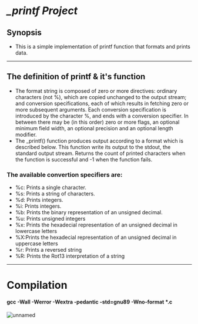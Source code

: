 # ***_printf   Project***
## Synopsis
- This is a simple implementation of printf function that formats and prints data.

---
## The definition of printf & it's function
-   The format string is composed
       of zero or more directives: ordinary characters (not %), which
       are copied unchanged to the output stream; and conversion
       specifications, each of which results in fetching zero or more
       subsequent arguments.  Each conversion specification is
       introduced by the character %, and ends with a conversion
       specifier.  In between there may be (in this order) zero or more
       flags, an optional minimum field width, an optional precision and
       an optional length modifier.
- The _printf() function produces output according to a format which is described below. This function write its output to the stdout, the standard output stream. Returns the count of printed characters when the function is successful and -1 when the function fails.

### The available convertion specifiers are:

- %c: Prints a single character.
- %s: Prints a string of characters.
- %d: Prints integers.
- %i: Prints integers.
- %b: Prints the binary representation of an unsigned decimal.
- %u: Prints unsigned integers
- %x: Prints the hexadecial representation of an unsigned decimal in lowercase letters
- %X:Prints the hexadecial representation of an unsigned decimal in uppercase letters
- %r: Prints a reversed string
- %R: Prints the Rot13 interpretation of a string
---
# Compilation
#### gcc -Wall -Werror -Wextra -pedantic -std=gnu89 -Wno-format *.c
![unnamed](https://github.com/marktipton/holbertonschool-printf/assets/126838794/b1397261-c2b4-4ef2-845c-46209821a690)

